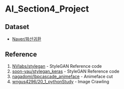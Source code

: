 # AI_Section4_Project

## Dataset
* [Naver/화산귀환](https://comic.naver.com/webtoon/list?titleId=769209&weekday=wed)

## Reference
1. [NVlabs/stylegan](https://github.com/NVlabs/stylegan) - StyleGAN Reference code
2. [soon-yau/stylegan_keras](https://github.com/soon-yau/stylegan_keras) - StyleGAN Reference code
3. [nagadomi/lbpcascade_animeface](https://github.com/nagadomi/lbpcascade_animeface) - Animeface cut
4. [wngus4296/20_1_pythonStudy](https://github.com/wngus4296/20_1_pythonStudy) - Image Crawling
